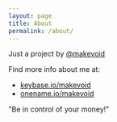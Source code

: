 ```yaml
---
layout: page
title: About
permalink: /about/
---
```


<p>
  Just a project by
  <a href="http://twitter.com/makevoid">@makevoid</a>
  <!-- <twitter>makevoid</twitter> -->
</p>


<p>
  Find more info about me at:
</p>

<ul>
  <li>
    <a href="http://keybase.io/makevoid">keybase.io/makevoid</a>
    <!-- <link>keybase.io/makevoid</link> -->
  </li>
  <li>
    <a href="http://onename.io/makevoid">onename.io/makevoid</a>
  </li>
</ul>

<p>"Be in control of your money!"</p>